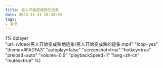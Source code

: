 ```yaml
---
title: 男人开始变成熟的迹象
date: 2023-11-31 16:34:03
tags:
- 读书
---
```


{% 
    dplayer     
    "url=/video/男人开始变成熟地迹象/男人开始变成熟的迹象.mp4"
    "loop=yes"
    "theme=#FADFA3"
    "autoplay=false"
    "screenshot=true"
    "hotkey=true"
    "preload=auto"
    "volume=0.9"
    "playbackSpeed=1"
    "lang=zh-cn"
    "mutex=true"
%}
